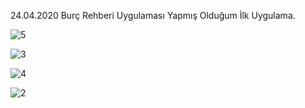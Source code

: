 24.04.2020 
Burç Rehberi Uygulaması
Yapmış Olduğum İlk Uygulama.

![5](https://user-images.githubusercontent.com/30291617/80225921-6a7a5b80-8654-11ea-81b3-fae9aafeaf94.jpeg)


![3](https://user-images.githubusercontent.com/30291617/80225952-72d29680-8654-11ea-9199-d316b9d6636f.jpeg)


![4](https://user-images.githubusercontent.com/30291617/80226008-83830c80-8654-11ea-9da6-ac5777400ada.jpeg)


![2](https://user-images.githubusercontent.com/30291617/80226025-867dfd00-8654-11ea-9621-745d0b8737b3.jpeg)


